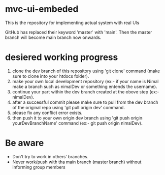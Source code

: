 # mvc-ui-embeded
This is the repository for implementing actual system with real UIs

GitHub has replaced their keyword 'master' with 'main'. Then the master branch will become main branch now onwards.

# desiered working progress
1. clone the dev branch of this repository using 'git clone' command (make sure to clone into your htdocs folder).
2. make your own local development repository (ex:- if your name is Nimal make a branch such as nimalDev or something entends the username).
3. continue your part within the dev branch created at the obove step (ex:- nimalDev).
4. after a successful commit please make sure to pull from the dev branch of the original repo using 'git pull origin dev' command.
5. please fix any conflict error exists.
6. then push it to your own origin dev branch using 'git push origin yourDevBranchName' command (ex:- git push origin nimalDev).

# Be aware

* Don't try to work in others' branches.
* Never work/push with tha main branch (master branch) without informing group members

